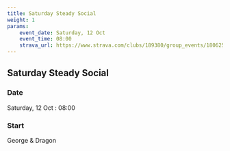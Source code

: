 ```yaml
---
title: Saturday Steady Social
weight: 1
params:
    event_date: Saturday, 12 Oct
    event_time: 08:00
    strava_url: https://www.strava.com/clubs/189380/group_events/1806254
---
```


## Saturday Steady Social 



### Date

Saturday, 12 Oct : 08:00

### Start

George &amp; Dragon


